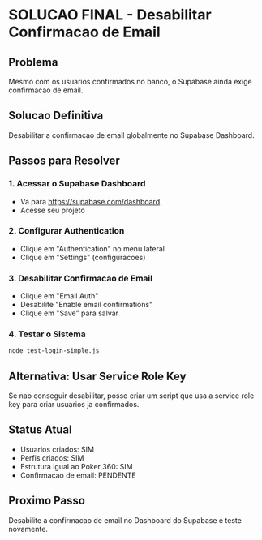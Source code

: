 # SOLUCAO FINAL - Desabilitar Confirmacao de Email

## Problema
Mesmo com os usuarios confirmados no banco, o Supabase ainda exige confirmacao de email.

## Solucao Definitiva
Desabilitar a confirmacao de email globalmente no Supabase Dashboard.

## Passos para Resolver

### 1. Acessar o Supabase Dashboard
- Va para https://supabase.com/dashboard
- Acesse seu projeto

### 2. Configurar Authentication
- Clique em "Authentication" no menu lateral
- Clique em "Settings" (configuracoes)

### 3. Desabilitar Confirmacao de Email
- Clique em "Email Auth"
- Desabilite "Enable email confirmations"
- Clique em "Save" para salvar

### 4. Testar o Sistema
```bash
node test-login-simple.js
```

## Alternativa: Usar Service Role Key
Se nao conseguir desabilitar, posso criar um script que usa a service role key para criar usuarios ja confirmados.

## Status Atual
- Usuarios criados: SIM
- Perfis criados: SIM
- Estrutura igual ao Poker 360: SIM
- Confirmacao de email: PENDENTE

## Proximo Passo
Desabilite a confirmacao de email no Dashboard do Supabase e teste novamente.

